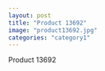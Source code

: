 ```yaml
---
layout: post
title: "Product 13692"
image: "product13692.jpg"
categories: "category1"
---
```

Product 13692

